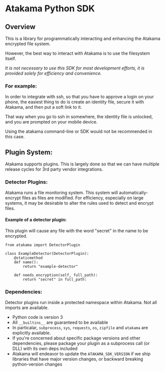 # Atakama Python SDK


## Overview

This is a library for programmatically interacting and enhancing the Atakama encrypted file system.

However, the best way to interact with Atakama is to use the filesystem itself.

*It is not necessary to use this SDK for most development efforts, it is provided solely for efficiency and convenience.*

### For example:

In order to integrate with ssh, so that you have to approve a login on your phone, 
the easiest thing to do is create an identity file, secure it with Atakama, and then put a soft link to it.

That way when you go to ssh in somewhere, the identity file is unlocked, and you are prompted on your mobile device.

Using the atakama command-line or SDK would not be recommended in this case.   

## Plugin System:

Atakama supports plugins. This is largely done so that we can have multiple release cycles for 3rd party vendor integrations.

### Detector Plugins:

Atakama runs a file monitoring system. This system will automatically-encrypt files as files are modified. For efficiency,
especially on large systems, it may be desirable to alter the rules used to detect and encrypt files.

#### Example of a detector plugin:

This plugin will cause any file with the word "secret" in the name to be encrypted.

```
from atakama import DetectorPlugin

class ExampleDetector(DetectorPlugin):
    @staticmethod
    def name():
        return "example-detector"

    def needs_encryption(self, full_path):
        return "secret" in full_path:
```

### Dependencies:

Detector plugins run inside a protected namespace within Atakama.   Not all imports are available.

 - Python code is version 3
 - All `__builtins__` are guaranteed to be available
 - In particalar, `subprocess`, `sys`, `requests`, `os`, `zipfile` and `atakama` are explicitly available.
 - If you're concerned about specific package versions and other dependencies, please package your plugin as a subprocess call (or DLL) with its own deps included
 - Atakama will endeavor to update the `ATAKAMA_SDK_VERSION` if we ship libraries that have major version changes, or backward breaking python-version changes
